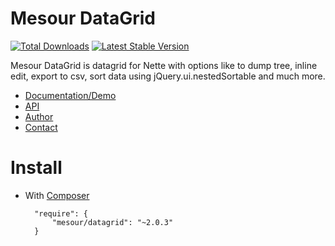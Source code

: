 # Mesour DataGrid

[![Total Downloads](https://img.shields.io/packagist/dt/mesour/datagrid.svg "Total Downloads")](https://packagist.org/packages/mesour/datagrid)
[![Latest Stable Version](https://img.shields.io/github/release/mesour/datagrid.svg)](https://github.com/mesour/DataGrid/releases "Latest Stable Version")

Mesour DataGrid is datagrid for Nette with options like to dump tree, inline edit, export to csv, sort data using jQuery.ui.nestedSortable and much more.

- [Documentation/Demo](http://grid.mesour.com)
- [API](http://apis.mesour.com/api/DataGrid2.0/)
- [Author](http://mesour.com)
- [Contact](http://mesour.com/contact)

# Install

- With [Composer](https://getcomposer.org)

        "require": {
            "mesour/datagrid": "~2.0.3"
        }
